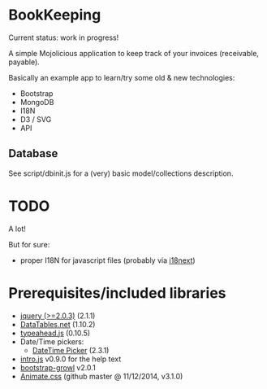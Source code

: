 # BookKeeping

Current status: work in progress!

A simple Mojolicious application to keep track of your invoices (receivable, payable).

Basically an example app to learn/try some old & new technologies:

* Bootstrap
* MongoDB
* I18N
* D3 / SVG
* API

## Database

See script/dbinit.js for a (very) basic model/collections description.

# TODO

A lot!

But for sure:

* proper I18N for javascript files (probably via [i18next](http://i18next.com))

# Prerequisites/included libraries

  - [jquery (>=2.0.3)](http://jquery.com) (2.1.1)
  - [DataTables.net](http://datatables.net) (1.10.2)
  - [typeahead.js](https://twitter.github.io/typeahead.js/) (0.10.5)
  - Date/Time pickers:
      - [DateTime Picker](http://www.malot.fr/bootstrap-datetimepicker/) (2.3.1)
  - [intro.js](http://usablica.github.io/intro.js/) v0.9.0 for the help text
  - [bootstrap-growl](http://bootstrap-growl.remabledesigns.com/) v2.0.1
  - [Animate.css](http://daneden.github.io/animate.css/) (github master @ 11/12/2014, v3.1.0)
